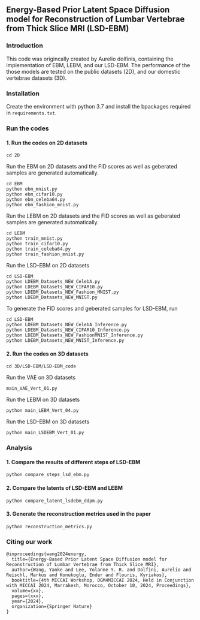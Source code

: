 ## Energy-Based Prior Latent Space Diffusion model for Reconstruction of Lumbar Vertebrae from Thick Slice MRI (LSD-EBM)

### Introduction

This code was origincally created by Aurelio dolfinis, containing the implementation of EBM, LEBM, and our LSD-EBM. The performance of the those models are tested on the public datasets (2D), and our domestic vertebrae datasets (3D). 


### Installation

Create the environment with python 3.7 and install the bpackages required in `requirements.txt`.


### Run the codes

#### 1. Run the codes on 2D datasets

```
cd 2D
```

Run the EBM on 2D datasets and the FID scores as well as geberated samples are generated automatically.

```
cd EBM
python ebm_mnist.py
python ebm_cifar10.py
python ebm_celeba64.py
python ebm_fashion_mnist.py
```

Run the LEBM on 2D datasets and the FID scores as well as geberated samples are generated automatically.

```
cd LEBM
python train_mnist.py
python train_cifar10.py
python train_celeba64.py
python train_fashion_mnist.py
```

Run the LSD-EBM on 2D datasets

```
cd LSD-EBM
python LDEBM_Datasets_NEW_CelebA.py
python LDEBM_Datasets_NEW_CIFAR10.py
python LDEBM_Datasets_NEW_Fashion_MNIST.py
python LDEBM_Datasets_NEW_MNIST.py
```

To generate the FID scores and geberated samples for LSD-EBM, run

```
cd LSD-EBM
python LDEBM_Datasets_NEW_CelebA_Inference.py
python LDEBM_Datasets_NEW_CIFAR10_Inference.py
python LDEBM_Datasets_NEW_FashionMNIST_Inference.py
python LDEBM_Datasets_NEW_MNIST_Inference.py
```

#### 2. Run the codes on 3D datasets

```
cd 3D/LSD-EBM/LSD-EBM_code
```

Run the VAE on 3D datasets

```
main_VAE_Vert_01.py
```

Run the LEBM on 3D datasets

```
python main_LEBM_Vert_04.py
```

Run the LSD-EBM on 3D datasets

```
python main_LSDEBM_Vert_01.py
```

### Analysis


#### 1. Compare the results of different steps of LSD-EBM

```
python compare_steps_lsd_ebm.py
```

#### 2. Compare the latents of LSD-EBM and LEBM

```
python compare_latent_lsdebm_ddpm.py
```

#### 3. Generate the reconstruction metrics used in the paper

```
python reconstruction_metrics.py
```

### Citing our work

```
@inproceedings{wang2024energy,
  title={Energy-Based Prior Latent Space Diffusion model for Reconstruction of Lumbar Vertebrae from Thick Slice MRI},
  author={Wang, Yanke and Lee, Yolanne Y. R. and Dolfini, Aurelio and Reischl, Markus and Konukoglu, Ender and Flouris, Kyriakos},
  booktitle={4th MICCAI Workshop, DGM4MICCAI 2024, Held in Conjunction with MICCAI 2024, Marrakesh, Morocco, October 10, 2024, Proceedings},
  volume={xx},
  pages={xxx},
  year={2024},
  organization={Springer Nature}
}
```
